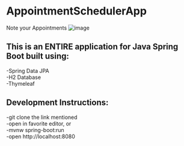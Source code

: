 # AppointmentSchedulerApp
Note your Appointments
![image](https://user-images.githubusercontent.com/97901301/188005666-90424503-a098-4997-9db7-60624b8f3fb5.png)


<h2> This is an ENTIRE application for Java Spring Boot built using: </h2>

-Spring Data JPA <br>
-H2 Database   <br>
-Thymeleaf      <br>


<h2> Development Instructions: </h2>

-git clone the link mentioned  <br>
-open in favorite editor, or    <br>
-mvnw spring-boot:run     <br>
-open http://localhost:8080  <br>

